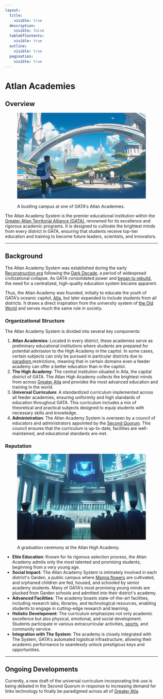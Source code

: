 ```yaml
---
layout:
  title:
    visible: true
  description:
    visible: false
  tableOfContents:
    visible: true
  outline:
    visible: true
  pagination:
    visible: true
---
```


# Atlan Academies

## **Overview**

<figure><img src="../../../.gitbook/assets/atlanacademy.png" alt=""><figcaption><p>A bustling campus at one of GATA's Atlan Academies.</p></figcaption></figure>

The Atlan Academy System is the premier educational institution within the [Greater Atlan Territorial Alliance (GATA)](../the-basics.md), renowned for its excellence and rigorous academic programs. It is designed to cultivate the brightest minds from every district in GATA, ensuring that students receive top-tier education and training to become future leaders, scientists, and innovators.

***

## **Background**

The Atlan Academy System was established during the early [Reconstruction era](../../history/the-reconstruction.md) following the [Dark Decade](../../history/the-dark-decade.md), a period of widespread civilizational collapse. As GATA consolidated power and [began to rebuild](../../history/the-reconstruction.md), the need for a centralized, high-quality education system became apparent.

Thus, the Atlan Academy was founded, initially to educate the youth of GATA's oceanic capitol, [Atla](../key-locations/atla.md), but later expanded to include students from all districts. It draws a direct inspiration from the university system of [the Old World](../../history/the-old-world.md) and serves much the same role in society.

### **Organizational Structure**

The Atlan Academy System is divided into several key components:

1. **Atlan Academies**: Located in every district, these academies serve as preliminary educational institutions where students are prepared for potential admission to the High Academy in the capitol. In some cases, certain subjects can only be pursued in particular districts due to [paradigm ](../politics/paradigms.md)restrictions, meaning that in certain domains even a feeder academy can offer a better education than in the capitol.
2. **The High Academy**: The central institution situated in Atla, the capital district of GATA. The Atlan High Academy collects the brightest minds from across [Greater Atla](../politics/greater-atla.md) and provides the most advanced education and training in the world.
3. **Universal Curriculum**: A standardized curriculum implemented across all feeder academies, ensuring uniformity and high standards of education throughout GATA. This curriculum includes a mix of theoretical and practical subjects designed to equip students with necessary skills and knowledge.
4. **Administration**: The Atlan Academy System is overseen by a council of educators and administrators appointed by the [Second Quorum](../politics/governance.md#the-second-quorum). This council ensures that the curriculum is up-to-date, facilities are well-maintained, and educational standards are met.

### **Reputation**

<figure><img src="../../../.gitbook/assets/atlanacademy-854.png" alt="" width="563"><figcaption><p>A graduation ceremony at the Atlan High Academy.</p></figcaption></figure>

* **Elite Education**: Known for its rigorous selection process, the Atlan Academy admits only the most talented and promising students, beginning from a very young age.
* **Social Impact:** The Atlan Academy System is intimately involved in each district's Garden, a public campus where [Manna flowers](../../science-and-tech/the-manna-flower.md) are cultivated, and orphaned children are fed, housed, and schooled by senior academy students. Many of GATA's most promising young minds are plucked from Garden schools and admitted into their district's academy.
* **Advanced Facilities**: The academy boasts state-of-the-art facilities, including research labs, libraries, and technological resources, enabling students to engage in cutting-edge research and learning.
* **Holistic Development**: The curriculum emphasizes not only academic excellence but also physical, emotional, and social development. Students participate in various extracurricular activities, [sports](../people-and-culture/sports-and-games.md), and community service.
* **Integration with The System**: The academy is closely integrated with The System, GATA's automated logistical infrastructure, allowing their academic performance to seamlessly unlock prestigious keys and opportunities.

***

## Ongoing Developments

Currently, a new draft of the universal curriculum incorporating link use is being debated in the Second Quorum in response to increasing demand for links technology to finally be paradigmed across all of [Greater Atla](../politics/greater-atla.md).

